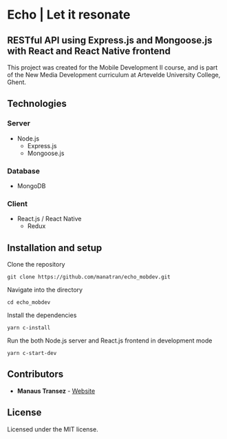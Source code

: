 # Echo  |  Let it resonate

## RESTful API using Express.js and Mongoose.js with React and React Native frontend

This project was created for the Mobile Development II course, and is part of the New Media Development curriculum at Artevelde University College, Ghent.

## Technologies

### Server

- Node.js
	- Express.js
	- Mongoose.js

### Database

- MongoDB

### Client

- React.js / React Native
	- Redux

## Installation and setup

Clone the repository

```
git clone https://github.com/manatran/echo_mobdev.git
```

Navigate into the directory

```
cd echo_mobdev
```

Install the dependencies

```
yarn c-install
```

Run the both Node.js server and React.js frontend in development mode

```
yarn c-start-dev
```

## Contributors

* **Manaus Transez** - [Website](http://manaus.transez.be/)


## License

Licensed under the MIT license.